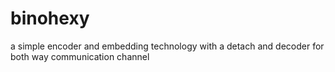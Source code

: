 # binohexy
a simple encoder and embedding technology with a detach and decoder for both way communication channel
